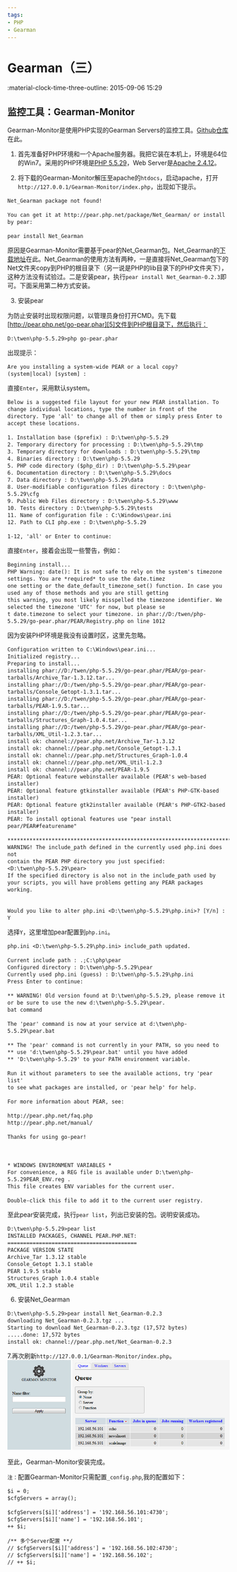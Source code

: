 ```yaml
---
tags:
- PHP
- Gearman
---
```


# Gearman（三）

:material-clock-time-three-outline: 2015-09-06 15:29

## 监控工具：Gearman-Monitor

Gearman-Monitor是使用PHP实现的Gearman Servers的监控工具。[Github仓库][1]在此。

1. 首先准备好PHP环境和一个Apache服务器。我把它装在本机上，环境是64位的Win7。采用的PHP环境是[PHP 5.5.29][2]，Web Server是[Apache 2.4.12][3]。

2. 将下载的Gearman-Monitor解压至apache的`htdocs`，启动apache，打开`http://127.0.0.1/Gearman-Monitor/index.php`，出现如下提示。

```
Net_Gearman package not found!

You can get it at http://pear.php.net/package/Net_Gearman/ or install by pear:

pear install Net_Gearman
```

原因是Gearman-Monitor需要基于pear的Net_Gearman包。Net_Gearman的[下载地址][4]在此。Net_Gearman的使用方法有两种，一是直接将Net_Gearman包下的Net文件夹copy到PHP的根目录下（另一说是PHP的lib目录下的PHP文件夹下），这种方法没有试验过。二是安装pear，执行`pear install Net_Gearman-0.2.3`即可。下面采用第二种方式安装。

3. 安装pear

为防止安装时出现权限问题，以管理员身份打开CMD。先下载[http://pear.php.net/go-pear.phar][5]文件到PHP根目录下，然后执行：

```
D:\twen\php-5.5.29>php go-pear.phar
```

出现提示：

```
Are you installing a system-wide PEAR or a local copy?
(system|local) [system] :
```

直接`Enter`，采用默认system。

```
Below is a suggested file layout for your new PEAR installation. To
change individual locations, type the number in front of the
directory. Type 'all' to change all of them or simply press Enter to
accept these locations.

1. Installation base ($prefix) : D:\twen\php-5.5.29
2. Temporary directory for processing : D:\twen\php-5.5.29\tmp
3. Temporary directory for downloads : D:\twen\php-5.5.29\tmp
4. Binaries directory : D:\twen\php-5.5.29
5. PHP code directory ($php_dir) : D:\twen\php-5.5.29\pear
6. Documentation directory : D:\twen\php-5.5.29\docs
7. Data directory : D:\twen\php-5.5.29\data
8. User-modifiable configuration files directory : D:\twen\php-5.5.29\cfg
9. Public Web Files directory : D:\twen\php-5.5.29\www
10. Tests directory : D:\twen\php-5.5.29\tests
11. Name of configuration file : C:\Windows\pear.ini
12. Path to CLI php.exe : D:\twen\php-5.5.29

1-12, 'all' or Enter to continue:
```

直接`Enter`，接着会出现一些警告，例如：

```
Beginning install...
PHP Warning: date(): It is not safe to rely on the system's timezone settings. You are *required* to use the date.timez
one setting or the date_default_timezone_set() function. In case you used any of those methods and you are still getting
this warning, you most likely misspelled the timezone identifier. We selected the timezone 'UTC' for now, but please se
t date.timezone to select your timezone. in phar://D:/twen/php-5.5.29/go-pear.phar/PEAR/Registry.php on line 1012
```

因为安装PHP环境是我没有设置时区，这里先忽略。

```
Configuration written to C:\Windows\pear.ini...
Initialized registry...
Preparing to install...
installing phar://D:/twen/php-5.5.29/go-pear.phar/PEAR/go-pear-tarballs/Archive_Tar-1.3.12.tar...
installing phar://D:/twen/php-5.5.29/go-pear.phar/PEAR/go-pear-tarballs/Console_Getopt-1.3.1.tar...
installing phar://D:/twen/php-5.5.29/go-pear.phar/PEAR/go-pear-tarballs/PEAR-1.9.5.tar...
installing phar://D:/twen/php-5.5.29/go-pear.phar/PEAR/go-pear-tarballs/Structures_Graph-1.0.4.tar...
installing phar://D:/twen/php-5.5.29/go-pear.phar/PEAR/go-pear-tarballs/XML_Util-1.2.3.tar...
install ok: channel://pear.php.net/Archive_Tar-1.3.12
install ok: channel://pear.php.net/Console_Getopt-1.3.1
install ok: channel://pear.php.net/Structures_Graph-1.0.4
install ok: channel://pear.php.net/XML_Util-1.2.3
install ok: channel://pear.php.net/PEAR-1.9.5
PEAR: Optional feature webinstaller available (PEAR's web-based installer)
PEAR: Optional feature gtkinstaller available (PEAR's PHP-GTK-based installer)
PEAR: Optional feature gtk2installer available (PEAR's PHP-GTK2-based installer)
PEAR: To install optional features use "pear install pear/PEAR#featurename"

******************************************************************************
WARNING! The include_path defined in the currently used php.ini does not
contain the PEAR PHP directory you just specified:
<D:\twen\php-5.5.29\pear>
If the specified directory is also not in the include_path used by
your scripts, you will have problems getting any PEAR packages working.


Would you like to alter php.ini <D:\twen\php-5.5.29\php.ini>? [Y/n] : Y
```

选择`Y`，这里增加pear配置到`php.ini`。

```
php.ini <D:\twen\php-5.5.29\php.ini> include_path updated.

Current include path : .;C:\php\pear
Configured directory : D:\twen\php-5.5.29\pear
Currently used php.ini (guess) : D:\twen\php-5.5.29\php.ini
Press Enter to continue:

** WARNING! Old version found at D:\twen\php-5.5.29, please remove it or be sure to use the new d:\twen\php-5.5.29\pear.
bat command

The 'pear' command is now at your service at d:\twen\php-5.5.29\pear.bat

** The 'pear' command is not currently in your PATH, so you need to
** use 'd:\twen\php-5.5.29\pear.bat' until you have added
** 'D:\twen\php-5.5.29' to your PATH environment variable.

Run it without parameters to see the available actions, try 'pear list'
to see what packages are installed, or 'pear help' for help.

For more information about PEAR, see:

http://pear.php.net/faq.php
http://pear.php.net/manual/

Thanks for using go-pear!



* WINDOWS ENVIRONMENT VARIABLES *
For convenience, a REG file is available under D:\twen\php-5.5.29PEAR_ENV.reg .
This file creates ENV variables for the current user.

Double-click this file to add it to the current user registry.
```

至此pear安装完成，执行`pear list`，列出已安装的包。说明安装成功。
```
D:\twen\php-5.5.29>pear list
INSTALLED PACKAGES, CHANNEL PEAR.PHP.NET:
=========================================
PACKAGE VERSION STATE
Archive_Tar 1.3.12 stable
Console_Getopt 1.3.1 stable
PEAR 1.9.5 stable
Structures_Graph 1.0.4 stable
XML_Util 1.2.3 stable
```

6. 安装Net_Gearman
```
D:\twen\php-5.5.29>pear install Net_Gearman-0.2.3
downloading Net_Gearman-0.2.3.tgz ...
Starting to download Net_Gearman-0.2.3.tgz (17,572 bytes)
.....done: 17,572 bytes
install ok: channel://pear.php.net/Net_Gearman-0.2.3
```

7.再次刷新`http://127.0.0.1/Gearman-Monitor/index.php`。
![gearman-monitor.png][6]

至此，Gearman-Monitor安装完成。

`注：`配置Gearman-Monitor只需配置`_config.php`,我的配置如下：
```
$i = 0;
$cfgServers = array();

$cfgServers[$i]['address'] = '192.168.56.101:4730';
$cfgServers[$i]['name'] = '192.168.56.101';
++ $i;

/** 多个Server配置 **/
// $cfgServers[$i]['address'] = '192.168.56.102:4730';
// $cfgServers[$i]['name'] = '192.168.56.102';
// ++ $i;
```


[1]: https://github.com/yugene/Gearman-Monitor
[2]: http://windows.php.net/download#php-5.5
[3]: http://www.apachehaus.com/cgi-bin/download.plx
[4]: http://pear.php.net/package/Net_Gearman/download
[5]: http://pear.php.net/go-pear.phar
[6]: gearman-03/4210991240.png